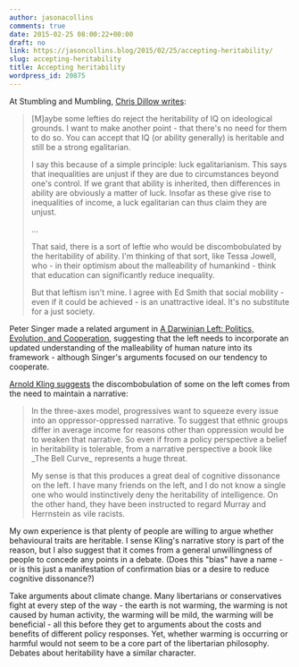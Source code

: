 ```yaml
---
author: jasonacollins
comments: true
date: 2015-02-25 08:00:22+00:00
draft: no
link: https://jasoncollins.blog/2015/02/25/accepting-heritability/
slug: accepting-heritability
title: Accepting heritability
wordpress_id: 20875
---
```


At Stumbling and Mumbling, [Chris Dillow writes](http://stumblingandmumbling.typepad.com/stumbling_and_mumbling/2015/02/heritability-the-left.html):


<blockquote>[M]aybe some lefties do reject the heritability of IQ on ideological grounds. I want to make another point - that there's no need for them to do so. You can accept that IQ (or ability generally) is heritable and still be a strong egalitarian.

I say this because of a simple principle: luck egalitarianism. This says that inequalities are unjust if they are due to circumstances beyond one's control. If we grant that ability is inherited, then differences in ability are obviously a matter of luck. Insofar as these give rise to inequalities of income, a luck egalitarian can thus claim they are unjust.

...

That said, there is a sort of leftie who would be discombobulated by the heritability of ability. I'm thinking of that sort, like Tessa Jowell, who - in their optimism about the malleability of humankind - think that education can significantly reduce inequality.

But that leftism isn't mine. I agree with Ed Smith that social mobility - even if it could be achieved - is an unattractive ideal. It's no substitute for a just society.</blockquote>


Peter Singer made a related argument in [A Darwinian Left: Politics, Evolution, and Cooperation](http://www.amazon.com/gp/product/0300083238/ref=as_li_tl?ie=UTF8&camp=1789&creative=390957&creativeASIN=0300083238&linkCode=as2&tag=evolvieconom-20&linkId=DUBC53QEJIHOF2EY), suggesting that the left needs to incorporate an updated understanding of the malleability of human nature into its framework - although Singer's arguments focused on our tendency to cooperate.

[Arnold Kling suggests](http://www.arnoldkling.com/blog/heritability-left-and-right/) the discombobulation of some on the left comes from the need to maintain a narrative:


<blockquote>In the three-axes model, progressives want to squeeze every issue into an oppressor-oppressed narrative. To suggest that ethnic groups differ in average income for reasons other than oppression would be to weaken that narrative. So even if from a policy perspective a belief in heritability is tolerable, from a narrative perspective a book like _The Bell Curve_ represents a huge threat.

My sense is that this produces a great deal of cognitive dissonance on the left. I have many friends on the left, and I do not know a single one who would instinctively deny the heritability of intelligence. On the other hand, they have been instructed to regard Murray and Herrnstein as vile racists.</blockquote>


My own experience is that plenty of people are willing to argue whether behavioural traits are heritable. I sense Kling's narrative story is part of the reason, but I also suggest that it comes from a general unwillingness of people to concede any points in a debate. (Does this "bias" have a name - or is this just a manifestation of confirmation bias or a desire to reduce cognitive dissonance?)

Take arguments about climate change. Many libertarians or conservatives fight at every step of the way - the earth is not warming, the warming is not caused by human activity, the warming will be mild, the warming will be beneficial - all this before they get to arguments about the costs and benefits of different policy responses. Yet, whether warming is occurring or harmful would not seem to be a core part of the libertarian philosophy. Debates about heritability have a similar character.
